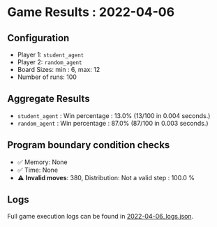 
# Game Results : 2022-04-06


 ## Configuration 

 - Player 1: `student_agent`
 - Player 2: `random_agent`
 - Board Sizes: min : 6, max: 12
 - Number of runs: 100


 ## Aggregate Results 

 - `student_agent` : Win percentage : 13.0% (13/100 in 0.004 seconds.)
 - `random_agent` : Win percentage : 87.0% (87/100 in 0.003 seconds.)


 ## Program boundary condition checks 

 - :white_check_mark: Memory: None
 - :white_check_mark: Time: None
 - :warning: **Invalid moves**: 380, Distribution: Not a valid step : 100.0 %


 ## Logs 

 Full game execution logs can be found in [2022-04-06_logs.json](2022-04-06_logs.json).


